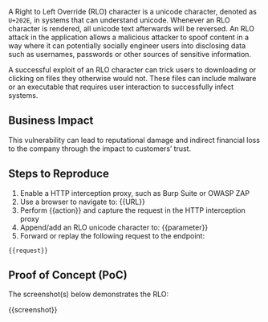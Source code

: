 A Right to Left Override (RLO) character is a unicode character, denoted as `U+202E`, in systems that can understand unicode. Whenever an RLO character is rendered, all unicode text afterwards will be reversed. An RLO attack in the application allows a malicious attacker to spoof content in a way where it can potentially socially engineer users into disclosing data such as usernames, passwords or other sources of sensitive information.

A successful exploit of an RLO character can trick users to downloading or clicking on files they otherwise would not. These files can include malware or an executable that requires user interaction to successfully infect systems.

## Business Impact

This vulnerability can lead to reputational damage and indirect financial loss to the company through the impact to customers’ trust.

## Steps to Reproduce

1. Enable a HTTP interception proxy, such as Burp Suite or OWASP ZAP
1. Use a browser to navigate to: {{URL}}
1. Perform {{action}} and capture the request in the HTTP interception proxy
1. Append/add an RLO unicode character to: {{parameter}}
1. Forward or replay the following request to the endpoint:

```HTTP
{{request}}
```

## Proof of Concept (PoC)

The screenshot(s) below demonstrates the RLO:

{{screenshot}}
